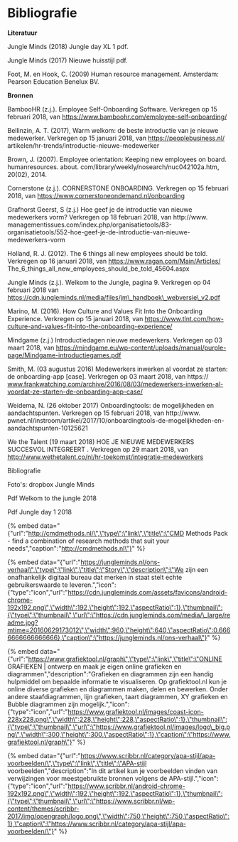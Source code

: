 # Bibliografie

**Literatuur** 

Jungle Minds \(2018\) Jungle day XL 1 pdf. 

Jungle Minds \(2017\) Nieuwe huisstijl pdf. 

Foot, M. en Hook, C. \(2009\) Human resource management. Amsterdam: Pearson Education Benelux BV. 

**Bronnen** 

BambooHR \(z.j.\). Employee Self-Onboarding Software. Verkregen op 15 februari 2018, van https://www.bamboohr.com/employee-self-onboarding/ 

Bellinzin, A. T. \(2017\), Warm welkom: de beste introductie van je nieuwe medewerker. Verkregen op 15 januari 2018, van https://peoplebusiness.nl/ artikelen/hr-trends/introductie-nieuwe-medewerker 

Brown, J. \(2007\). Employee orientation: Keeping new employees on board. humanresources. about. com/library/weekly/nosearch/nuc042102a.htm, 20\(02\), 2014. 

Cornerstone \(z.j.\). CORNERSTONE ONBOARDING. Verkregen op 15 februari 2018, van https://www.cornerstoneondemand.nl/onboarding 

Grafhorst Geerst, S \(z.j.\) Hoe geef je de introductie van nieuwe medewerkers vorm? Verkregen op 18 februari 2018, van http://www. managementissues.com/index.php/organisatietools/83-organisatietools/552-hoe-geef-je-de-introductie-van-nieuwe-medewerkers-vorm 

Holland, R. J. \(2012\). The 6 things all new employees should be told. Verkregen op 16 januari 2018, van https://www.ragan.com/Main/Articles/ The\_6\_things\_all\_new\_employees\_should\_be\_told\_45604.aspx 

Jungle Minds \(z.j.\). Welkom to the Jungle, pagina 9. Verkregen op 04 februari 2018 van https://cdn.jungleminds.nl/media/files/jm\_handboek\_webversie\_v2.pdf 

Marino, M. \(2016\). How Culture and Values Fit Into the Onboarding Experience. Verkregen op 15 januari 2018, van https://www.tlnt.com/how-culture-and-values-fit-into-the-onboarding-experience/ 

Mindgame \(z.j.\) Introductiedagen nieuwe medewerkers. Verkregen op 03 maart 2018, van https://mindgame.eu/wp-content/uploads/manual/purple-page/Mindgame-introductiegames.pdf 

Smith, M. \(03 augustus 2016\) Medewerkers inwerken al voordat ze starten: de onboarding-app \[case\]. Verkregen op 03 maart 2018, van https:// www.frankwatching.com/archive/2016/08/03/medewerkers-inwerken-al-voordat-ze-starten-de-onboarding-app-case/

Weidema, N. \(26 oktober 2017\) Onboardingtools: de mogelijkheden en aandachtspunten. Verkregen op 15 februari 2018, van http://www. pwnet.nl/instroom/artikel/2017/10/onboardingtools-de-mogelijkheden-en-aandachtspunten-10125621 

We the Talent \(19 maart 2018\) HOE JE NIEUWE MEDEWERKERS SUCCESVOL INTEGREERT . Verkregen op 29 maart 2018, van http://www.wethetalent.co/nl/hr-toekomst/integratie-medewerkers 

Bibliografie



Foto's: dropbox Jungle Minds

Pdf Welkom to the jungle 2018

Pdf Jungle day 1 2018

{% embed data="{\"url\":\"http://cmdmethods.nl/\",\"type\":\"link\",\"title\":\"CMD Methods Pack - find a combination of research methods that suit your needs\",\"caption\":\"http://cmdmethods.nl\"}" %}

{% embed data="{\"url\":\"https://jungleminds.nl/ons-verhaal\",\"type\":\"link\",\"title\":\"Story\",\"description\":\"We zijn een onafhankelijk digitaal bureau dat merken in staat stelt echte gebruikerswaarde te leveren.\",\"icon\":{\"type\":\"icon\",\"url\":\"https://cdn.jungleminds.com/assets/favicons/android-chrome-192x192.png\",\"width\":192,\"height\":192,\"aspectRatio\":1},\"thumbnail\":{\"type\":\"thumbnail\",\"url\":\"https://cdn.jungleminds.com/media/\_large/readme.jpg?mtime=20160629173012\",\"width\":960,\"height\":640,\"aspectRatio\":0.6666666666666666},\"caption\":\"https://jungleminds.nl/ons-verhaal\"}" %}

{% embed data="{\"url\":\"https://www.grafiektool.nl/graph\",\"type\":\"link\",\"title\":\"ONLINE GRAFIEKEN \| ontwerp en maak je eigen online grafieken en diagrammen\",\"description\":\"Grafieken en diagrammen zijn een handig hulpmiddel om bepaalde informatie te visualiseren. Op grafiektool.nl kun je online diverse grafieken en diagrammen maken, delen en bewerken. Onder andere staafdiagrammen, lijn grafieken, taart diagrammen, XY grafieken en Bubble diagrammen zijn mogelijk.\",\"icon\":{\"type\":\"icon\",\"url\":\"https://www.grafiektool.nl/images/coast-icon-228x228.png\",\"width\":228,\"height\":228,\"aspectRatio\":1},\"thumbnail\":{\"type\":\"thumbnail\",\"url\":\"https://www.grafiektool.nl/images/logo\_big.png\",\"width\":300,\"height\":300,\"aspectRatio\":1},\"caption\":\"https://www.grafiektool.nl/graph\"}" %}

{% embed data="{\"url\":\"https://www.scribbr.nl/category/apa-stijl/apa-voorbeelden/\",\"type\":\"link\",\"title\":\"APA-stijl voorbeelden\",\"description\":\"In dit artikel kun je voorbeelden vinden van verwijzingen voor meestgebruikte bronnen volgens de APA-stijl.\",\"icon\":{\"type\":\"icon\",\"url\":\"https://www.scribbr.nl/android-chrome-192x192.png\",\"width\":192,\"height\":192,\"aspectRatio\":1},\"thumbnail\":{\"type\":\"thumbnail\",\"url\":\"https://www.scribbr.nl/wp-content/themes/scribbr-2017/img/opengraph/logo.png\",\"width\":750,\"height\":750,\"aspectRatio\":1},\"caption\":\"https://www.scribbr.nl/category/apa-stijl/apa-voorbeelden/\"}" %}






